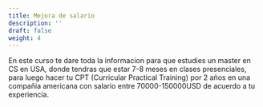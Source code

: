 ```yaml
---
title: Mejora de salario
description: ''
draft: false
weight: 4
---
```


En este curso te dare toda la informacion para que estudies un master en CS en USA, donde tendras que estar 7-8 meses en clases presenciales, para luego hacer tu CPT (Curricular Practical Training) por 2 años en una compañia americana con salario entre 70000-150000USD de acuerdo a tu experiencia.